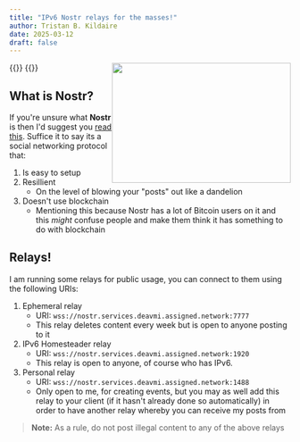 ```yaml
---
title: "IPv6 Nostr relays for the masses!"
author: Tristan B. Kildaire
date: 2025-03-12
draft: false
---
```


{{<bruh>}}
<img src="ossie.jpeg" style="float:right" height="215" width="320">
{{</bruh>}}

## What is Nostr?

If you're unsure what **Nostr** is then I'd suggest you [read this](). Suffice it to say its
a social networking protocol that:

1. Is easy to setup
2. Resillient
	* On the level of blowing your "posts" out like a dandelion
3. Doesn't use blockchain
	* Mentioning this because Nostr has a lot of Bitcoin users on it and this
	_might_ confuse people and make them think it has something to do with blockchain

## Relays!

I am running some relays for public usage, you can connect to them using the following
URIs:

1. Ephemeral relay
	* URI: `wss://nostr.services.deavmi.assigned.network:7777`
	* This relay deletes content every week but is open to anyone posting to it
2. IPv6 Homesteader relay
	* URI: `wss://nostr.services.deavmi.assigned.network:1920`
	* This relay is open to anyone, of course who has IPv6.
3. Personal relay
	* URI: `wss://nostr.services.deavmi.assigned.network:1488`
	* Only open to me, for creating events, but you may as well add this relay
	to your client (if it hasn't already done so automatically) in order to
	have another relay whereby you can receive my posts from

>**Note:** As a rule, do not post illegal content to any of the above relays
	
